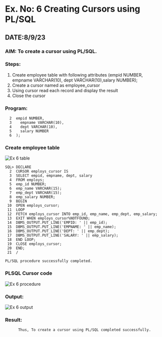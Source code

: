 # Ex. No: 6 Creating Cursors using PL/SQL
## DATE:8/9/23
### AIM: To create a cursor using PL/SQL.

### Steps:
1. Create employee table with following attributes (empid NUMBER, empname VARCHAR(10), dept VARCHAR(10),salary NUMBER);
2. Create a cursor named as employee_cursor
3. Using cursor read each record and display the result
4. Close the cursor

### Program:
```SQL> CREATE TABLE employs (
  2  empid NUMBER,
  3    empname VARCHAR(10),
  4    dept VARCHAR(10),
  5    salary NUMBER
  6  );
```

### Create employee table
![Ex 6 table](https://github.com/BalaSathiesh/Ex-no-6-Creating-Cursors-using-PL-SQL/assets/128462891/d27acd3e-fdfa-4d79-ad9b-1acd65df7f97)


```
SQL> DECLARE
  2  CURSOR employs_cursor IS
  3  SELECT empid, empname, dept, salary
  4  FROM employs;
  5  emp_id NUMBER;
  6  emp_name VARCHAR(15);
  7  emp_dept VARCHAR(15);
  8  emp_salary NUMBER;
  9  BEGIN
 10  OPEN employs_cursor;
 11  LOOP
 12  FETCH employs_cursor INTO emp_id, emp_name, emp_dept, emp_salary;
 13  EXIT WHEN employs_cursor%NOTFOUND;
 14  DBMS_OUTPUT.PUT_LINE('EMPID: ' || emp_id);
 15  DBMS_OUTPUT.PUT_LINE('EMPNAME: ' || emp_name);
 16  DBMS_OUTPUT.PUT_LINE('DEPT: ' || emp_dept);
 17  DBMS_OUTPUT.PUT_LINE('SALARY: ' || emp_salary);
 18  END LOOP;
 19  CLOSE employs_cursor;
 20  END;
 21  /

PL/SQL procedure successfully completed.
```
### PLSQL Cursor code
![Ex 6 procedure](https://github.com/BalaSathiesh/Ex-no-6-Creating-Cursors-using-PL-SQL/assets/128462891/e9c9677c-1dbd-4752-90a8-c214abfcf5dc)

### Output:
![Ex 6 output](https://github.com/BalaSathiesh/Ex-no-6-Creating-Cursors-using-PL-SQL/assets/128462891/34026896-6edd-4c07-941e-69b340851fb2)

### Result:
          Thus, To create a cursor using PL/SQL completed successfully.

